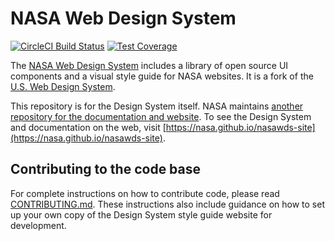 # NASA Web Design System
[![CircleCI Build Status](https://circleci.com/gh/nasa/nasawds/tree/develop.svg?style=shield)](https://circleci.com/gh/nasa/nasawds/tree/develop) [![Test Coverage](https://codeclimate.com/github/bruffridge/nasawds/badges/coverage.svg)](https://codeclimate.com/github/bruffridge/nasawds/coverage)

The [NASA Web Design System](https://nasa.github.io/nasawds-site) includes a library of open source UI components and a visual style guide for NASA websites. It is a fork of the [U.S. Web Design System](https://github.com/uswds/uswds).

This repository is for the Design System itself. NASA maintains [another repository for the documentation and website](https://github.com/nasa/nasawds-site). To see the Design System and documentation on the web, visit [https://nasa.github.io/nasawds-site](https://nasa.github.io/nasawds-site).

## Contributing to the code base

For complete instructions on how to contribute code, please read [CONTRIBUTING.md](CONTRIBUTING.md). These instructions also include guidance on how to set up your own copy of the Design System style guide website for development. 
